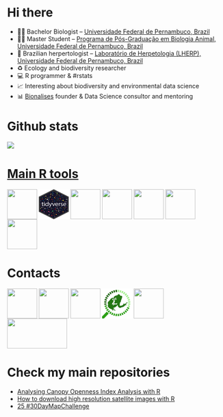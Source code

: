 # Hi there

- 🧑‍🎓 Bachelor Biologist – [Universidade Federal de Pernambuco, Brazil](https://www.ufpe.br)
- 🧑‍🎓 Master Student – [Programa de Pós-Graduação em Biologia Animal, Universidade Federal de Pernambuco, Brazil](https://sites.ufpe.br/ppgba)
- 🐸 Brazilian herpertologist – [Laboratório de Herpetologia (LHERP), Universidade Federal de Pernambuco, Brazil](https://sites.ufpe.br/herpetologia)
- ♻️ Ecology and biodiversity researcher
- 💻 R programmer & #rstats
- 📈 Interesting about biodiversity and environmental data science
- 📊 [Bionalises](https://beacons.ai/bionalises) founder & Data Science consultor and mentoring

# Github stats

<div>
  <a href="https://github.com/Edbbioeco">
  <img heigth="180cm" src="https://github-readme-stats.vercel.app/api?username=Edbbioeco&show_icons=true&theme=dark"/>
</div>

# Main R tools

<div> 
  <a href = "https://www.r-project.org/"><img align="center" height="70" width="70" src="https://cdn.jsdelivr.net/gh/devicons/devicon/icons/r/r-original.svg" target="_blank"></a>
  <a href = "https://www.tidyverse.org/" target="_blank"><img align="center" height="70" width="70" src="https://github.com/rstudio/hex-stickers/blob/main/SVG/tidyverse.svg" target="_blank"></a>
  <a href = "https://easystats.github.io/performance" target="_blank"><img align="center" height="70" width="70" src="https://i.imgur.com/l531sOW.png" target="_blank"></a>
  <a href = "https://github.com/ipeaGIT/geobr" target="_blank"><img align="center" height="70" width="70" src="https://pbs.twimg.com/media/EVBsvxoX0AEUEsE.png" target="_blank"></a>
  <a href = "https://rspatial.github.io/terra"><img align="center" height="70" width="70" src="https://rspatial.github.io/terra/logo.png" target="_blank"></a>
  <a href = "https://dieghernan.github.io/tidyterra"><img align="center" height="70" width="70" src="https://dieghernan.github.io/tidyterra/logo.png" target="_blank"></a>
  <a href = "https://r-spatial.github.io/sf"><img align="center" height="70" width="70" src="https://r-graph-gallery.com/img/r-package-img/sf.png" target="_blank"></a>
</div>

# Contacts

<div> 
  <a href = "mailto:edsonbbiologia@gmail.com"><img align="center" height="70" width="70" src="https://upload.wikimedia.org/wikipedia/commons/thumb/7/7e/Gmail_icon_%282020%29.svg/2560px-Gmail_icon_%282020%29.svg.png" target="_blank"></a>
  <a href="https://www.instagram.com/edbbio" target="_blank"><img align="center" height="70" width="70" src="https://upload.wikimedia.org/wikipedia/commons/thumb/5/58/Instagram-Icon.png/1200px-Instagram-Icon.png" target="_blank"></a>
  <a href="https://www.instagram.com/bionalises" target="_blank"><img align="center" height="70" width="70" src="https://upload.wikimedia.org/wikipedia/commons/thumb/5/58/Instagram-Icon.png/1200px-Instagram-Icon.png" target="_blank"></a>
  <a href = "https://beacons.ai/bionalises"><img align="center" height="70" width="70" src="logo.png" target="_blank"></a>
  <a href = "http://lattes.cnpq.br/7652604604482680"><img align="center" height="70" width="70" src="https://www.ufpb.br/ppgs/contents/imagens/logo-lattes.png/@@images/aed78269-8ef2-4e2b-9f8a-a687fba40bfd.png" target="_blank"></a>
  <a href = "https://orcid.org/0009-0003-9116-2020"><img align="center" height="70" width="140" src="https://upload.wikimedia.org/wikipedia/commons/thumb/b/b3/ORCID_logo_with_tagline.svg/768px-ORCID_logo_with_tagline.svg.png" target="_blank"></a>
</div>

# Check my main repositories

- [Analysing Canopy Openness Index Analysis with R](https://github.com/Edbbioeco/Canopy-Openness-Index-Analysis-with-R)
- [How to download high resolution satellite images with R](https://github.com/Edbbioeco/how_to_download_satellite_images_with_R)
- [25 #30DayMapChallenge](https://github.com/Edbbioeco/30DaysMapChallenge)
